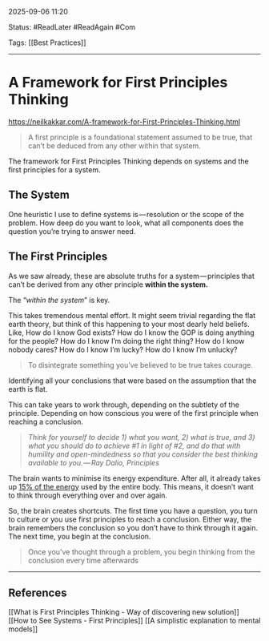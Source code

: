 
2025-09-06 11:20

Status: #ReadLater #ReadAgain #Com

Tags: [[Best Practices]] 

---
# A Framework for First Principles Thinking
https://neilkakkar.com/A-framework-for-First-Principles-Thinking.html

> A first principle is a foundational statement assumed to be true, that can’t be deduced from any other within that system.

The framework for First Principles Thinking depends on systems and the first principles for a system.

## The System

One heuristic I use to define systems is — resolution or the scope of the problem. How deep do you want to look, what all components does the question you’re trying to answer need.


## The First Principles

As we saw already, these are absolute truths for a system — principles that can’t be derived from any other principle **within the system.**

The “_within the system_” is key.

This takes tremendous mental effort. It might seem trivial regarding the flat earth theory, but think of this happening to your most dearly held beliefs. Like, How do I know God exists? How do I know the GOP is doing anything for the people? How do I know I’m doing the right thing? How do I know nobody cares? How do I know I’m lucky? How do I know I’m unlucky?

> To disintegrate something you’ve believed to be true takes courage.

Identifying all your conclusions that were based on the assumption that the earth is flat.

This can take years to work through, depending on the subtlety of the principle. Depending on how conscious you were of the first principle when reaching a conclusion.

> _Think for yourself to decide 1) what you want, 2) what is true, and 3) what you should do to achieve #1 in light of #2, and do that with humility and open-mindedness so that you consider the best thinking available to you. — Ray Dalio, Principles_

The brain wants to minimise its energy expenditure. After all, it already takes up [15% of the energy](https://www.ncbi.nlm.nih.gov/pubmed/3516137) used by the entire body. This means, it doesn’t want to think through everything over and over again.

So, the brain creates shortcuts. The first time you have a question, you turn to culture or you use first principles to reach a conclusion. Either way, the brain remembers the conclusion so you don’t have to think through it again. The next time, you begin at the conclusion.

> Once you’ve thought through a problem, you begin thinking from the conclusion every time afterwards





---
## References

[[What is First Principles Thinking - Way of discovering new solution]]
[[How to See Systems - First Principles]]
[[A simplistic explanation to mental models]]